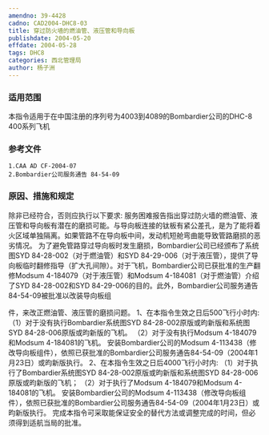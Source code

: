 ```yaml
---
amendno: 39-4428
cadno: CAD2004-DHC8-03
title: 穿过防火墙的燃油管、液压管和导向板
publishdate: 2004-05-20
effdate: 2004-05-28
tags: DHC8
categories: 西北管理局
author: 杨子洲
---
```


### 适用范围 
本指令适用于在中国注册的序列号为4003到4089的Bombardier公司的DHC-8 400系列飞机

<!--more-->
### 参考文件
    1.CAA AD CF-2004-07 
    2.Bombardier公司服务通告 84-54-09 

### 原因、措施和规定 
除非已经符合，否则应执行以下要求: 
    服务困难报告指出穿过防火墙的燃油管、液压管和导向板有潜在的磨损可能。与导向板连接的钛板有紧公差孔，是为了能将着火区域单独隔离。如果管路不在导向板中间，发动机短舱弯曲能导致管路磨损的恶劣情况。 
    为了避免管路穿过导向板时发生磨损，Bombardier公司已经颁布了系统图SYD 84-28-002（对于燃油管）和SYD 84-29-006（对于液压管），提供了导向板临时翻修指导（扩大孔间隙）。对于飞机，Bombardier公司已获批准的生产翻修Modsum 4-184079（对于液压管）和Modsum 4-184081（对于燃油管）介绍了SYD 84-28-002和SYD 84-29-006的目的。此外，Bombardier公司服务通告84-54-09被批准以改装导向板组
  
件，来改正燃油管、液压管的磨损问题。 1、在本指令生效之日后500飞行小时内: 
（1）对于没有执行Bombardier系统图SYD 84-28-002原版或昀新版和系统图SYD 84-28-006原版或昀新版的飞机。 
    （2）对于没有执行Modsum 4-184079和Modsum 4-184081的飞机。
    安装Bombardier公司的Modsum 4-113438（修改导向板组件），依照已获批准的Bombardier公司服务通告84-54-09（2004年1月23日）或昀新版执行。 
    2、在本指令生效之日后4000飞行小时内: 
    （1）对于执行了Bombardier系统图SYD 84-28-002原版或昀新版和系统图SYD 84-28-006原版或昀新版的飞机； 
    （2）对于执行了Modsum 4-184079和Modsum 4-184081的飞机。 
    安装Bombardier公司的Modsum 4-113438（修改导向板组件），依照已获批准的Bombardier公司服务通告84-54-09（2004年1月23日）或昀新版执行。 
    完成本指令可采取能保证安全的替代方法或调整完成的时间，但必须得到适航当局的批准。
